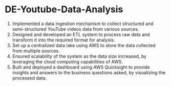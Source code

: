 # DE-Youtube-Data-Analysis

1. Implemented a data ingestion mechanism to collect structured and semi-structured YouTube videos data from various sources.
2. Designed and developed an ETL system to process raw data and transform it into the required format for analysis.
3. Set up a centralized data lake using AWS to store the data collected from multiple sources.
4. Ensured scalability of the system as the data size increased, by leveraging the cloud computing capabilities of AWS.
5. Built and deployed a dashboard using AWS Quicksight to provide insights and answers to the business questions asked, by visualizing the processed data.
